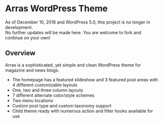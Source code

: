 # Arras WordPress Theme

As of December 10, 2018 and WordPress 5.0, this project is no longer in development.  
No further updates will be made here. You are welcome to fork and continue on your own!

## Overview

Arras is a sophisticated, yet simple and clean WordPress theme for magazine and news blogs.

* The homepage has a featured slideshow and 3 featured post areas with 4 different customizable layouts
* One, two and three column layouts
* 7 different alternate color/style schemes
* Two menu locations
* Custom post type and custom taxonomy support
* Child theme ready with numerous action and filter hooks available for use
